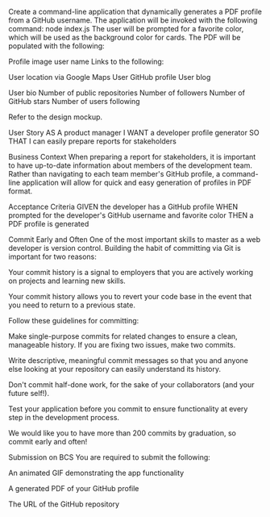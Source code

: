 Create a command-line application that dynamically generates a PDF profile from a GitHub username. The application will be invoked with the following command:
node index.js
The user will be prompted for a favorite color, which will be used as the background color for cards.
The PDF will be populated with the following:

Profile image
user name
Links to the following:

User location via Google Maps
User GitHub profile
User blog


User bio
Number of public repositories
Number of followers
Number of GitHub stars
Number of users following

Refer to the design mockup.

User Story
AS A product manager
I WANT a developer profile generator
SO THAT I can easily prepare reports for stakeholders

Business Context
When preparing a report for stakeholders, it is important to have up-to-date information about members of the development team. Rather than navigating to each team member's GitHub profile, a command-line application will allow for quick and easy generation of profiles in PDF format.

Acceptance Criteria
GIVEN the developer has a GitHub profile
WHEN prompted for the developer's GitHub username and favorite color
THEN a PDF profile is generated


Commit Early and Often
One of the most important skills to master as a web developer is version control. Building the habit of committing via Git is important for two reasons:


Your commit history is a signal to employers that you are actively working on projects and learning new skills.


Your commit history allows you to revert your code base in the event that you need to return to a previous state.


Follow these guidelines for committing:


Make single-purpose commits for related changes to ensure a clean, manageable history. If you are fixing two issues, make two commits.


Write descriptive, meaningful commit messages so that you and anyone else looking at your repository can easily understand its history.


Don't commit half-done work, for the sake of your collaborators (and your future self!).


Test your application before you commit to ensure functionality at every step in the development process.


We would like you to have more than 200 commits by graduation, so commit early and often!

Submission on BCS
You are required to submit the following:


An animated GIF demonstrating the app functionality


A generated PDF of your GitHub profile


The URL of the GitHub repository


